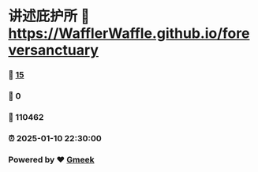 # 讲述庇护所 :link: https://WafflerWaffle.github.io/foreversanctuary 
### :page_facing_up: [15](https://WafflerWaffle.github.io/foreversanctuary/tag.html) 
### :speech_balloon: 0 
### :hibiscus: 110462 
### :alarm_clock: 2025-01-10 22:30:00 
### Powered by :heart: [Gmeek](https://github.com/Meekdai/Gmeek)
